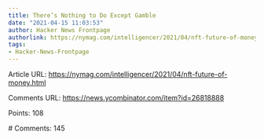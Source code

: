```yaml
---
title: There’s Nothing to Do Except Gamble
date: "2021-04-15 11:03:53"
author: Hacker News Frontpage
authorlink: https://nymag.com/intelligencer/2021/04/nft-future-of-money.html
tags:
- Hacker-News-Frontpage
---
```


<p>Article URL: <a href="https://nymag.com/intelligencer/2021/04/nft-future-of-money.html">https://nymag.com/intelligencer/2021/04/nft-future-of-money.html</a></p>
<p>Comments URL: <a href="https://news.ycombinator.com/item?id=26818888">https://news.ycombinator.com/item?id=26818888</a></p>
<p>Points: 108</p>
<p># Comments: 145</p>
